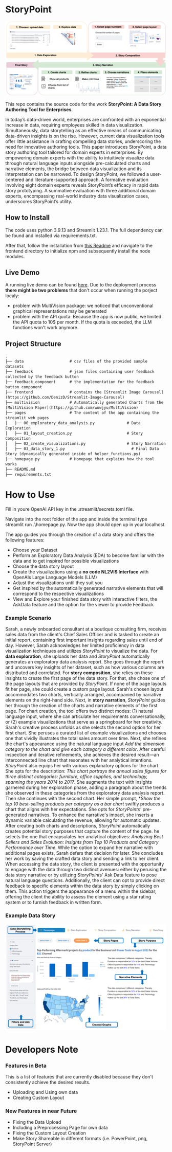 # StoryPoint

![StoryPoint](/static/img/storypoint_flow.png)


This repo contains the source code for the work **StoryPoint: A Data Story Authoring Tool for Enterprises**.

In today’s data-driven world, enterprises are confronted with an exponential increase in data, requiring employees skilled in data
visualization. Simultaneously, data storytelling as an effective means of communicating data-driven insights is on the rise. However,
current data visualization tools offer little assistance in crafting compelling data stories, underscoring the need for innovative authoring
tools. This paper introduces StoryPoint, a data story authoring tool tailored for domain experts in enterprises. By empowering
domain experts with the ability to intuitively visualize data through natural language inputs alongside pre-calculated charts and
narrative elements, the bridge between data visualization and its interpretation can be narrowed. To design StoryPoint, we followed a
user-centered and literature-supported approach. A formative evaluation involving eight domain experts reveals StoryPoint’s efficacy
in rapid data story prototyping. A summative evaluation with three additional domain experts, encompassing real-world industry data
visualization cases, underscores StoryPoint’s utility.

## How to Install
The code uses python 3.9.13 and Streamlit 1.23.1. The full dependency can be found and installed via requirements.txt.

After that, follow the installation from [this Readme](https://github.com/DenizD/Streamlit-Image-Carousel) and navigate to the frontend directory to initialize npm and subsequently install the node modules.

## Live Demo
A running live demo can be found [here](https://storypoint.streamlit.app/).
Due to the deployment process **there might be two problems** that don't occur when running the porject localy:
- problem with MultiVision package: we noticed that unconventional graphical representations may be generated
- problem with the API quota: Because the app is now public, we limited the API quota to 10$ per month. If the quota is exceeded, the LLM functions won't work anymore.

## Project Structure
    .
    ├── data                    # csv files of the provided sample datasets
    ├── feedback                # json files containing user feedback collected by the feedback button 
    ├── feedback_component      # the implementation for the feedback button component 
    ├── frontend                # contains the [Streamlit Image Carousel](https://github.com/DenizD/Streamlit-Image-Carousel)
    ├── multivision             # Automatically generated Charts from the [MultiVision Paper](https://github.com/wowjyu/MultiVision)
    ├── pages                   # The content of the app containing the streamlit web pages
    │   ├── 00_exploratory_data_analysis.py              # Data Exploration
    │   ├── 01_layout_creation.py                        # Story Composition
    │   ├── 02_create_visualizations.py                  # Story Narration
    │   ├── 03_data_story_1.py                             # Final Data Story (dynamically generated inside of helper_functions.py)
    ├── homepage.py             # Homepage that explains how the tool works 
    ├── README.md 
    ├── requirements.txt

# How to Use
Fill in youre OpenAI API key in the .streamlit/secrets.toml file.

Navigate into the root folder of the app and inside the terminal type streamlit run .\homepage.py. Now the app should open up in your localhost.

The app guides you through the creation of a data story and offers the following features:

- Choose your Dataset
- Perform an Exploratory Data Analysis (EDA) to become familiar with the data and to get inspired for possible visualizations
- Choose the data story layout
- Create the visualizations using a **no code NL2VIS Interface** with OpenAIs Large Language Models (LLM)
- Adjust the visualizations until they suit you
- Get inspired by the automatically generated narrative elements that will correspond to the respective visualizations
- View and Explore your finished data story with interactive filters, the AskData feature and the option for the viewer to provide Feedback

### Example Scenario

Sarah, a newly onboarded consultant at a boutique consulting firm, receives sales data from the client's Chief Sales Officer and is tasked to create an initial report, containing first important insights regarding sales until end of day. However, Sarah acknowledges her limited proficiency in data visualization techniques and utilizes *StoryPoint* to visualize the data. For **data exploration**, she uploads her data and *StoryPoint* automatically generates an exploratory data analysis report. She goes through the report and uncovers key insights of her dataset, such as how various columns are distributed and correlated. For **story composition**, she relies on these insights to create the first page of the data story. For that, she chose one of the page layouts that are provided by *StoryPoint*. If none of the page layouts fit her page, she could create a custom page layout.  Sarah's chosen layout accommodates two charts, vertically arranged, accompanied by narrative elements on the right-hand side. Next, in **story narration**, *StoryPoint* guides her through the creation of the charts and narrative elements of the first page. For chart creation, the tool offers two distinct modes: (1) natural language input, where she can articulate her requirements conversationally, or (2) example visualizations that serve as a springboard for her creativity. Sarah's creative process unfolds as she selects the second option for her first chart. She peruses a curated list of example visualizations and chooses one that vividly illustrates the total sales amount over time. Next, she refines the chart's appearance using the natural language input  *Add the dimension category to the chart and give each category a different color*. After careful inspection and iterative refinements, she achieves the desired result—an interconnected line chart that resonates with her analytical intentions. *StoryPoint* also equips her with various explanatory options for the chart. She opts for the description:  *This chart portrays the annual sales figures for three distinct categories: furniture, office supplies, and technology, spanning the years 2014 to 2017*. She augments the text with insights garnered during her exploration phase, adding a paragraph about the trends she observed in these categories from the exploratory data analysis report. Then she continues with the second chart. Her simple prompt, **Show the top 10 best-selling products per category as a bar chart* swiftly produces a chart that aligns with her expectations. She opts for *StoryPoints'* pre-generated narratives. To enhance the narrative's impact, she inserts a dynamic variable calculating the revenue, allowing for automatic updates. After creating both charts and descriptions, *StoryPoint* automatically creates potential story purposes that capture the content of the page. he selects the one that encapsulates her analytical objectives: *Analyzing Best Sellers and Sales Evolution: Insights from Top 10 Products and Category Performance over Time*. While the option to expand her narrative with additional pages exists, Sarah defers that decision for later. She concludes her work by saving the crafted data story and sending a link to her client. When accessing the data story, the client is presented with the opportunity to engage with the data through two distinct avenues: either by perusing the data story narrative or by utilizing *StoryPoint*s' Ask Data feature to pose natural language questions. Additionally, the client can opt to provide direct feedback to specific elements within the data story by simply clicking on them. This action triggers the appearance of a menu within the sidebar, offering the client the ability to assess the element using a star rating system or to furnish feedback in written form.

### Example Data Story
![Using the provided superstore sales dataset](/static/img/Teaser.png)

# Developers Note

### Features in Beta
This is a list of features that are currently disabled because they don't consistently achieve the desired results.
- Uploading and Using own data
- Creating Custom Layout

### New Features in near Future
- Fixing the Data Upload
- Including a Preprocessing Page for own data
- Fixing the Custom Layout Creation
- Make Story Shareable in different formats (i.e. PowerPoint, png, StoryPoint Server)